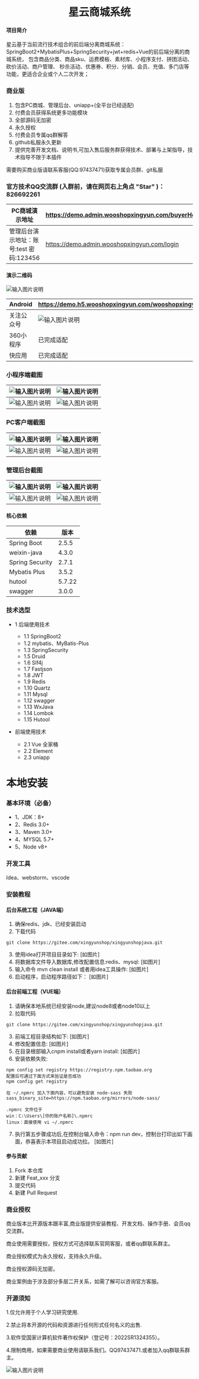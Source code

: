 <h1 style="text-align: center">星云商城系统</h1>

#### 项目简介
星云基于当前流行技术组合的前后端分离商城系统： SpringBoot2+MybatisPlus+SpringSecurity+jwt+redis+Vue的前后端分离的商城系统， 包含商品分类、商品sku、运费模板、素材库、小程序支付、拼团活动、砍价活动、商户管理、 秒杀活动、优惠券、积分、分销、会员、充值、多门店等功能，更适合企业或个人二次开发；

### 商业版
1. 包含PC商城、管理后台、uniapp+(全平台已经适配)
2. 付费会员获得系统更多功能模块
3. 全部源码无加密
4. 永久授权
5. 付费会员专属qq群解答
6. github私服永久更新
7. 提供完善开发文档、说明书,可加入售后服务群获得技术、部署与上架指导，技术指导不限于本插件

需要购买商业版请联系客服(QQ:97437471)获取专属会员群、git私服

### 官方技术QQ交流群 (入群前，请在网页右上角点 "Star" )：826692261
|  PC商城演示地址 |  https://demo.admin.wooshopxingyun.com/buyerHome |
|---|---|
| 管理后台演示地址：账号:test 密码:123456    |  https://demo.admin.wooshopxingyun.com/login |
#### 演示二维码
 ![输入图片说明](https://demo.h5.wooshopxingyun.com/kaiyun/yanshicode.png)

| Android  |  https://demo.h5.wooshopxingyun.com/wooshopxingyun_anz.apk |
|---|---|
| 关注公众号  | ![输入图片说明](https://demo.h5.wooshopxingyun.com/kaiyun/qrcode_for_gh_34624ccb5486_258.jpg) |
| 360小程序  | 已完成适配  |
| 快应用  | 已完成适配  |

### 小程序端截图

| ![输入图片说明](https://demo.h5.wooshopxingyun.com/kaiyun/yidon-1.png "在这里输入图片标题") | ![输入图片说明](https://demo.h5.wooshopxingyun.com/kaiyun/yidon-2.png "在这里输入图片标题") |
| ------------------------------------------------------------------------------------------------------------------- | ------------------------------------------------------------------------------------------------------------------- |
| ![输入图片说明](https://demo.h5.wooshopxingyun.com/kaiyun/yidon-3.png "在这里输入图片标题")                     | ![输入图片说明](https://demo.h5.wooshopxingyun.com/kaiyun/yidon-4.png "在这里输入图片标题")                     |

### PC客户端截图

| ![输入图片说明](https://demo.h5.wooshopxingyun.com/kaiyun/pc1.png "在这里输入图片标题") | ![输入图片说明](https://demo.h5.wooshopxingyun.com/kaiyun/pc2.png "在这里输入图片标题") |
| ------------------------------------------------------------------------------------------------------------------- | ------------------------------------------------------------------------------------------------------------------- |
| ![输入图片说明](https://demo.h5.wooshopxingyun.com/kaiyun/pc3.png "在这里输入图片标题")                     | ![输入图片说明](https://demo.h5.wooshopxingyun.com/kaiyun/pc4.png "在这里输入图片标题")                     |

### 管理后台截图

| ![输入图片说明](https://demo.h5.wooshopxingyun.com/kaiyun/admin1.png "在这里输入图片标题") | ![输入图片说明](https://demo.h5.wooshopxingyun.com/kaiyun/admin2.png "在这里输入图片标题") |
| ------------------------------------------------------------------------------------------------------------------- | ------------------------------------------------------------------------------------------------------------------- |
| ![输入图片说明](https://demo.h5.wooshopxingyun.com/kaiyun/admin3.png "在这里输入图片标题")                     | ![输入图片说明](https://demo.h5.wooshopxingyun.com/kaiyun/admin4.png "在这里输入图片标题")                     |



#### 核心依赖

| 依赖              | 版本     |
|-----------------|--------|
| Spring Boot     | 2.5.5  |
| weixin-java     | 4.3.0  |
| Spring Security | 2.7.1  |
| Mybatis Plus    | 3.5.2  |
| hutool          | 5.7.22 |
| swagger         | 3.0.0  |

### 技术选型
* 1 后端使用技术
    * 1.1 SpringBoot2
    * 1.2 mybatis、MyBatis-Plus
    * 1.3 SpringSecurity
    * 1.5 Druid
    * 1.6 Slf4j
    * 1.7 Fastjson
    * 1.8 JWT
    * 1.9 Redis
    * 1.10 Quartz
    * 1.11 Mysql
    * 1.12 swagger
    * 1.13 WxJava
    * 1.14 Lombok
    * 1.15 Hutool
    
* 前端使用技术
    * 2.1 Vue 全家桶
    * 2.2 Element
    * 2.3 uniapp



# 本地安装
### 基本环境（必备）
- 1、JDK：8+
- 2、Redis 3.0+
- 3、Maven 3.0+
- 4、MYSQL 5.7+
- 5、Node v8+
### 开发工具
Idea、webstorm、vscode



### 安装教程
#### 后台系统工程（JAVA端）
1.  确保redis、jdk、已经安装启动
2.  下载代码
```
git clone https://gitee.com/xingyunshop/xingyunshopjava.git
```
3.  使用idea打开项目目录如下:
[如图片]
4.  将数据库文件导入数据库,修改配置信息:redis、mysql:
[如图片]
5.  输入命令 mvn clean install 或者用idea工具操作:
[如图片]
3.  启动程序，启动程序路径如下：
[如图片]

#### 后台前端工程（VUE端）
1. 请确保本地系统已经安装node,建议node8或者node10以上
2. 拉取代码
```
git clone https://gitee.com/xingyunshop/xingyunshopjava.git
```
3. 前端工程目录结构如下:
[如图片]
4. 修改配置信息:
[如图片]
5. 在目录根部输入cnpm install或者yarn install:
[如图片]
6. 安装依赖失败:
```
npm config set registry https://registry.npm.taobao.org
配置后可通过下面方式来验证是否成功
npm config get registry

在 ~/.npmrc 加入下面内容，可以避免安装 node-sass 失败
sass_binary_site=https://npm.taobao.org/mirrors/node-sass/

.npmrc 文件位于
win：C:\Users\[你的账户名称]\.npmrc
linux：直接使用 vi ~/.npmrc
```
7. 执行第五步骤成功后,在控制台输入命令：npm run dev，控制台打印出如下画面，恭喜表示本项目启动成功拉。
[如图片]

#### 参与贡献

1.  Fork 本仓库
2.  新建 Feat_xxx 分支
3.  提交代码
4.  新建 Pull Request


### 商业授权
商业版本比开源版本跟丰富,商业版提供安装教程、开发文档、操作手册、会员qq交流群。

商业使用需要授权，授权方式可选择联系官网客服，或者qq群联系群主。

商业授权模式为永久授权，支持永久升级。

商业授权源码无加密。

商业案例由于涉及部分多层二开关系，如需了解可以咨询官方客服。

### 开源须知
1.仅允许用于个人学习研究使用.

2.禁止将本开源的代码和资源进行任何形式任何名义的出售.

3.软件受国家计算机软件著作权保护（登记号：2022SR1324355）。

4.限制商用，如果需要商业使用请联系我们。QQ97437471.或者加入qq群联系群主。

![输入图片说明](https://demo.h5.wooshopxingyun.com/kaiyun/banquan.png "在这里输入图片标题")   
